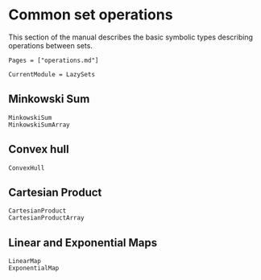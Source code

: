 # Common set operations

This section of the manual describes the basic symbolic types describing
operations between sets.

```@contents
Pages = ["operations.md"]
```

```@meta
CurrentModule = LazySets
```

## Minkowski Sum

```@docs
MinkowskiSum
MinkowskiSumArray
```

## Convex hull

```@docs
ConvexHull
```

## Cartesian Product

```@docs
CartesianProduct
CartesianProductArray
```

## Linear and Exponential Maps

```@docs
LinearMap
ExponentialMap
```
